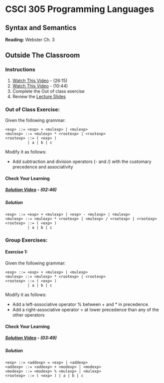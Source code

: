 # CSCI 305 Programming Languages

## Syntax and Semantics

**Reading:** Webster Ch. 3

## Outside The Classroom

### Instructions
1. [Watch This Video](https://youtu.be/K_uCkUBnBv0) - (26:15)
2. [Watch This Video](https://youtu.be/V40CWH9QLTo) - (10:44)
3. Complete the Out of class exercise
4. Review the [Lecture Slides](slides/Lecture07_08.pdf)

### Out of Class Exercise:
Given the following grammar:

```
<exp> ::= <exp> + <mulexp> | <mulexp>
<mulexp> ::= <mulexp> * <rootexp> | <rootexp>
<rootexp> ::= ( <exp> )
          | a | b | c
```

Modify it as follows:
- Add subtraction and division operators (- and /) with the customary precedence and associativity

#### Check Your Learning

##### [Solution Video](https://youtu.be/45GCFZcTpVU) - (02:46)

##### Solution
```
<exp> ::= <exp> + <mulexp> | <exp> - <mulexp> | <mulexp>
<mulexp> ::= <mulexp> * <rootexp> | <mulexp> / <rootexp> | <rootexp>
<rootexp> ::= ( <exp> )
          | a | b | c
```

### Group Exercises:

#### Exercise 1:
Given the following grammar:

```
<exp> ::= <exp> + <mulexp> | <mulexp>
<mulexp> ::= <mulexp> * <rootexp> | <rootexp>
<rootexp> ::= ( <exp> )
          | a | b | c
```

Modify it as follows:
- Add a left-associative operator % between + and * in precedence.
- Add a right-associative operator = at lower precedence than any of the other operators

#### Check Your Learning

##### [Solution Video](https://youtu.be/qsFfA6OnYLE) - (03:49)

##### Solution
```
<exp> ::= <addexp> = <exp> | <addexp>
<addexp> ::= <addexp> + <modexp> | <modexp>
<modexp> ::= <modexp> % <mulexp> | <mulexp>
<rootexp> ::= ( <exp> ) | a | b | c
```
